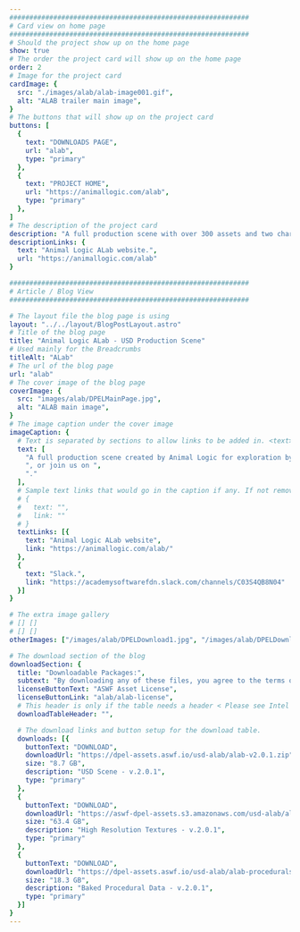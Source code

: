 ```yaml
---
############################################################
# Card view on home page
############################################################
# Should the project show up on the home page
show: true
# The order the project card will show up on the home page
order: 2
# Image for the project card
cardImage: {
  src: "./images/alab/alab-image001.gif",
  alt: "ALAB trailer main image",
}
# The buttons that will show up on the project card
buttons: [
  {
    text: "DOWNLOADS PAGE",
    url: "alab",
    type: "primary"
  },
  {
    text: "PROJECT HOME",
    url: "https://animallogic.com/alab",
    type: "primary"
  },
]
# The description of the project card
description: "A full production scene with over 300 assets and two characters, with looping animation in the first open-sourced USD scene and shot context from a studio. Supplied as three separate downloads: the full production scene, high-quality textures, and baked procedural fur and fabric for the animated characters. For more information, visit the "
descriptionLinks: {
  text: "Animal Logic ALab website.",
  url: "https://animallogic.com/alab"
}

############################################################
# Article / Blog View
############################################################

# The layout file the blog page is using
layout: "../../layout/BlogPostLayout.astro"
# Title of the blog page
title: "Animal Logic ALab - USD Production Scene"
# Used mainly for the Breadcrumbs
titleAlt: "ALab"
# The url of the blog page
url: "alab"
# The cover image of the blog page
coverImage: {
  src: "images/alab/DPELMainPage.jpg",
  alt: "ALAB main image",
}
# The image caption under the cover image
imageCaption: {
  # Text is separated by sections to allow links to be added in. <text> <link> <text>
  text: [
    "A full production scene created by Animal Logic for exploration by the wider community to be used in demonstrations, training material, and in the testing of USD support across software and pipeline. ALab has over 300 assets, complete with high-quality textures and two characters with looping animation in shot context, expanding on the static scenes released to date.  Supplied as three separate downloads:  the full production scene, high-quality textures, and baked procedural fur and fabric for the animated characters. For more information, visit the ",
    ", or join us on ", 
    "."
  ],
  # Sample text links that would go in the caption if any. If not remove them like this:
  # {
  #   text: "",
  #   link: ""
  # }
  textLinks: [{
    text: "Animal Logic ALab website",
    link: "https://animallogic.com/alab/"
  },
  {
    text: "Slack.",
    link: "https://academysoftwarefdn.slack.com/channels/C03S4QB8N04"
  }]
}

# The extra image gallery
# [] []
# [] []
otherImages: ["/images/alab/DPELDownload1.jpg", "/images/alab/DPELDownload2.jpg", "/images/alab/DPELDownload3.jpg", "/images/alab/DPELDownload4.jpg"]

# The download section of the blog
downloadSection: {
  title: "Downloadable Packages:",
  subtext: "By downloading any of these files, you agree to the terms of the license linked below.",
  licenseButtonText: "ASWF Asset License",
  licenseButtonLink: "alab/alab-license",
  # This header is only if the table needs a header < Please see Intel page for example of that >
  downloadTableHeader: "",

  # The download links and button setup for the download table.
  downloads: [{
    buttonText: "DOWNLOAD",
    downloadUrl: "https://dpel-assets.aswf.io/usd-alab/alab-v2.0.1.zip",
    size: "8.7 GB",
    description: "USD Scene - v.2.0.1",
    type: "primary"
  },
  {
    buttonText: "DOWNLOAD",
    downloadUrl: "https://aswf-dpel-assets.s3.amazonaws.com/usd-alab/alab-textures.v2.0.1.zip",
    size: "63.4 GB",
    description: "High Resolution Textures - v.2.0.1",
    type: "primary"
  },
  {
    buttonText: "DOWNLOAD",
    downloadUrl: "https://dpel-assets.aswf.io/usd-alab/alab-procedurals.v2.0.1.zip",
    size: "18.3 GB",
    description: "Baked Procedural Data - v.2.0.1",
    type: "primary"
  }]
}
---
```

